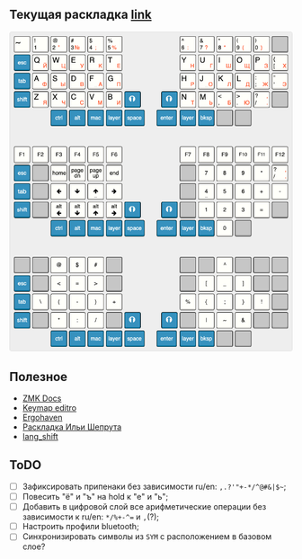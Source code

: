 ## Текущая раскладка [link](https://www.keyboard-layout-editor.com/#/gists/803ec39b995cdf110d8966f8026254b7)
![](/images/sofle-keyboard-v1.png)


## Полезное
- [ZMK Docs](https://zmk.dev/docs)
- [Keymap editro](https://nickcoutsos.github.io/keymap-editor/)
- [Ergohaven](https://journey.ergohaven.xyz/pages/firmware/)
- [Раскладка Ильи Шепрута](https://optozorax.github.io/p/my-keyboard-layout/)
- [lang_shift](https://github.com/klavarog/lang_shift)

## ToDO
- [ ] Зафиксировать припенаки без зависимости ru/en: `,.?'"+-*/^@#&|$~`;
- [ ] Повесить "ё" и "ъ" на hold к "е" и "ь";
- [ ] Добавить в цифровой слой все арифметические операции без зависимости к ru/en: `*/%+-^=` и `,`(?);
- [ ] Настроить профили bluetooth;
- [ ] Синхронизировать символы из `SYM` с расположением в базовом слое?